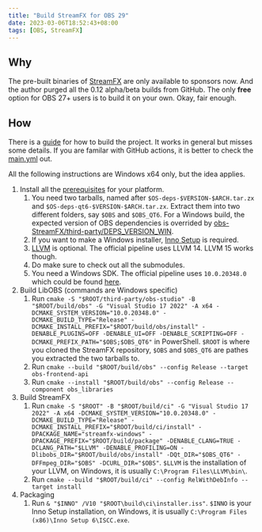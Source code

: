 ```yaml
---
title: "Build StreamFX for OBS 29"
date: 2023-03-06T18:52:43+08:00
tags: [OBS, StreamFX]
---
```


## Why

The pre-built binaries of [StreamFX](https://github.com/Xaymar/obs-StreamFX) are only available to sponsors now. And the author purged all the 0.12 alpha/beta builds from GitHub. The only **free** option for OBS 27+ users is to build it on your own. Okay, fair enough.

## How

There is a [guide](https://github.com/Xaymar/obs-StreamFX/wiki/Building) for how to build the project. It works in general but misses some details. If you are familar with GitHub actions, it is better to check the [main.yml](https://github.com/Xaymar/obs-StreamFX/blob/root/.github/workflows/main.yml) out. 

All the following instructions are Windows x64 only, but the idea applies.

1. Install all the [prerequisites](https://github.com/Xaymar/obs-StreamFX/wiki/Building#1-install-prerequisites--dependencies) for your platform.
   1. You need two tarballs, named after `$OS-deps-$VERSION-$ARCH.tar.zx` and `$OS-deps-qt6-$VERSION-$ARCH.tar.zx`. Extract them into two different folders, say `$OBS` and `$OBS_QT6`. For a Windows build, the expected version of OBS dependencies is overrided by [obs-StreamFX/third-party/DEPS_VERSION_WIN](https://github.com/Xaymar/obs-StreamFX/blob/root/third-party/DEPS_VERSION_WIN).
   2. If you want to make a Windows installer, [Inno Setup](https://jrsoftware.org/isinfo.php) is required.
   3. [LLVM](https://releases.llvm.org/) is optional. The official pipeline uses LLVM 14. LLVM 15 works though.
   4. Do make sure to check out all the submodules.
   5. You need a Windows SDK. The official pipeline uses `10.0.20348.0` which could be found [here](https://developer.microsoft.com/en-us/windows/downloads/sdk-archive/).
2. Build LibOBS (commands are Windows specific)
   1. Run `cmake -S "$ROOT/third-party/obs-studio" -B "$ROOT/build/obs" -G "Visual Studio 17 2022" -A x64 -DCMAKE_SYSTEM_VERSION="10.0.20348.0" -DCMAKE_BUILD_TYPE="Release" -DCMAKE_INSTALL_PREFIX="$ROOT/build/obs/install" -DENABLE_PLUGINS=OFF -DENABLE_UI=OFF -DENABLE_SCRIPTING=OFF -DCMAKE_PREFIX_PATH="$OBS;$OBS_QT6"` in PowerShell. `$ROOT` is where you cloned the StreamFX repository, `$OBS` and `$OBS_QT6` are pathes you extracted the two tarballs to.
   2. Run `cmake --build "$ROOT/build/obs" --config Release --target obs-frontend-api`
   3. Run `cmake --install "$ROOT/build/obs" --config Release --component obs_libraries`
3. Build StreamFX
   1. Run `cmake -S "$ROOT" -B "$ROOT/build/ci" -G "Visual Studio 17 2022" -A x64 -DCMAKE_SYSTEM_VERSION="10.0.20348.0" -DCMAKE_BUILD_TYPE="Release" -DCMAKE_INSTALL_PREFIX="$ROOT/build/ci/install" -DPACKAGE_NAME="streamfx-windows" -DPACKAGE_PREFIX="$ROOT/build/package" -DENABLE_CLANG=TRUE -DCLANG_PATH="$LLVM" -DENABLE_PROFILING=ON -Dlibobs_DIR="$ROOT/build/obs/install" -DQt_DIR="$OBS_QT6" -DFFmpeg_DIR="$OBS" -DCURL_DIR="$OBS"`. `$LLVM` is the installation of your LLVM, on Windows, it is usually `C:\Program Files\LLVM\bin\`.
   2. Run `cmake --build "$ROOT/build/ci" --config RelWithDebInfo --target install`
4. Packaging
   1. Run `& "$INNO" /V10 "$ROOT\build\ci\installer.iss"`. `$INNO` is your Inno Setup installation, on Windows, it is usually `C:\Program Files (x86)\Inno Setup 6\ISCC.exe`.

